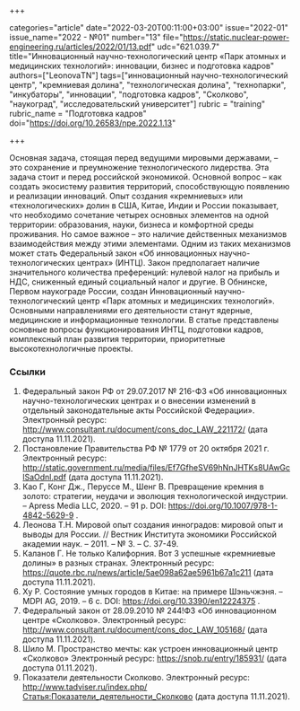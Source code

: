 +++

categories="article"
date="2022-03-20T00:11:00+03:00"
issue="2022-01"
issue_name="2022 - №01"
number="13"
file="https://static.nuclear-power-engineering.ru/articles/2022/01/13.pdf"
udc="621.039.7"
title="Инновационный научно-технологический центр «Парк атомных и медицинских технологий»: инновации, бизнес и подготовка кадров"
authors=["LeonovaТN"]
tags=["инновационный научно-технологический центр", "кремниевая долина", "технологическая долина", "технопарки", "инкубаторы", "инновации", "подготовка кадров", "Сколково", "наукоград", "исследовательский университет"]
rubric = "training"
rubric_name = "Подготовка кадров"
doi="https://doi.org/10.26583/npe.2022.1.13"

+++

Основная задача, стоящая перед ведущими мировыми державами, – это сохранение и преумножение технологического лидерства. Эта задача стоит и перед российской экономикой. Основной вопрос – как создать экосистему развития территорий, способствующую появлению и реализации инноваций. Опыт создания «кремниевых» или «технологических» долин в США, Китае, Индии и России показывает, что необходимо сочетание четырех основных элементов на одной территории: образования, науки, бизнеса и комфортной среды проживания. Но самое важное – это наличие действенных механизмов взаимодействия между этими элементами. Одним из таких механизмов может стать Федеральный закон «Об инновационных научно-технологических центрах» (ИНТЦ). Закон предполагает наличие значительного количества преференций: нулевой налог на прибыль и НДС, сниженный единый социальный налог и другие. В Обнинске, Первом наукограде России, создан Инновационный научно-технологический центр «Парк атомных и медицинских технологий». Основными направлениями его деятельности станут ядерные, медицинские и информационные технологии. В статье представлены основные вопросы функционирования ИНТЦ, подготовки кадров, комплексный план развития территории, приоритетные высокотехнологичные проекты.

### Ссылки

1. Федеральный закон РФ от 29.07.2017 № 216-ФЗ «Об инновационных научно-технологических центрах и о внесении изменений в отдельный законодательные акты Российской Федерации». Электронный ресурс: http://www.consultant.ru/document/cons_doc_LAW_221172/ (дата доступа 11.11.2021).
2. Постановление Правительства РФ № 1779 от 20 октября 2021 г. Электронный ресурс: http://static.government.ru/media/files/Ef7GfheSV69hNnJHTKs8UAwGclSaOdnl.pdf (дата доступа 11.11.2021).
3. Као Г, Конг Дж., Перуссе М., Шенг В. Превращение кремния в золото: стратегии, неудачи и эволюция технологической индустрии. – Apress Media LLC, 2020. – 91 p. DOI: https://doi.org/10.1007/978-1-4842-5629-9 .
4. Леонова Т.Н. Мировой опыт создания инноградов: мировой опыт и выводы для России. // Вестник Института экономики Российской академии наук. – 2011. – № 3. – С. 37-49.
5. Каланов Г. Не только Калифорния. Вот 3 успешные «кремниевые долины» в разных странах. Электронный ресурс: https://quote.rbc.ru/news/article/5ae098a62ae5961b67a1c211 (дата доступа 11.11.2021).
6. Ху Р. Состояние умных городов в Китае: на примере Шэньчжэня. – MDPI AG, 2019. – 6 с. DOI: https://doi.org/10.3390/en12224375 .
7. Федеральный закон от 28.09.2010 № 244!ФЗ «Об инновационном центре «Сколково». Электронный ресурс: http://www.consultant.ru/document/cons_doc_LAW_105168/ (дата доступа 11.11.2021).
8. Шило М. Пространство мечты: как устроен инновационный центр «Сколково» Электронный ресурс: https://snob.ru/entry/185931/ (дата доступа 01.11.2021).
9. Показатели деятельности Сколково. Электронный ресурс: http://www.tadviser.ru/index.php/Статья:Показатели_деятельности_Сколково (дата доступа 11.11.2021).